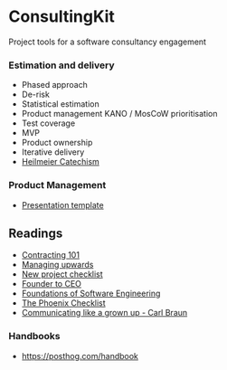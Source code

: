 # ConsultingKit
Project tools for a software consultancy engagement

### Estimation and delivery

- Phased approach
- De-risk
- Statistical estimation
- Product management KANO / MosCoW prioritisation
- Test coverage
- MVP
- Product ownership
- Iterative delivery
- [Heilmeier Catechism](https://github.com/teyc/ConsultingKit/blob/master/ProjectManagement.md#heilmeier-catechism)

### Product Management

- [Presentation template](https://github.com/teyc/ConsultingKit/blob/master/ProjectManagement.md#battle-tested-format-for-presentation)

## Readings
- [Contracting 101](http://theengineeringmanager.com/management-101/contracting/)
- [Managing upwards](http://theengineeringmanager.com/management-101/managing-upwards/)
- [New project checklist](./New-Project-CheckList.md)
- [Founder to CEO](https://docs.google.com/document/d/1ZJZbv4J6FZ8Dnb0JuMhJxTnwl-dwqx5xl0s65DE3wO8/preview#heading=h.pdmqf3646hgt)
- [Foundations of Software Engineering](https://cmu-313.github.io/)
- [The Phoenix Checklist](https://www.amazon.com.au/Phoenix-Checklist-Turning-Problems-Solutions-ebook/dp/B00J6GSLT6)
- [Communicating like a grown up - Carl Braun](https://fs.blog/carl-braun-communicating/)

### Handbooks

- https://posthog.com/handbook
